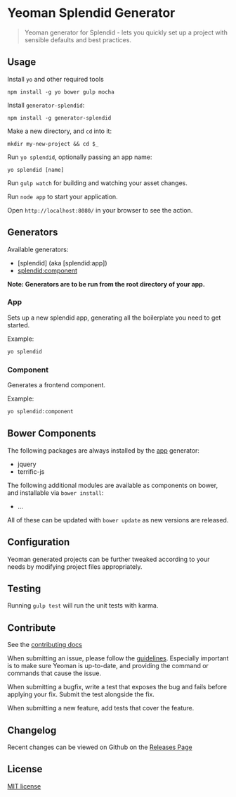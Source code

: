 # Yeoman Splendid Generator

> Yeoman generator for Splendid - lets you quickly set up a project with sensible defaults and best practices.

## Usage

Install `yo` and other required tools
```
npm install -g yo bower gulp mocha
```

Install `generator-splendid`:
```
npm install -g generator-splendid
```

Make a new directory, and `cd` into it:
```
mkdir my-new-project && cd $_
```

Run `yo splendid`, optionally passing an app name:
```
yo splendid [name]
```

Run `gulp watch` for building and watching your asset changes.

Run `node app` to start your application. 

Open `http://localhost:8080/` in your browser to see the action.

## Generators

Available generators:

* [splendid] (aka [splendid:app])
* [splendid:component](#name)

**Note: Generators are to be run from the root directory of your app.**

### App
Sets up a new splendid app, generating all the boilerplate you need to get started. 

Example:
```bash
yo splendid
```

### Component
Generates a frontend component.

Example:
```bash
yo splendid:component
```

## Bower Components

The following packages are always installed by the [app](#name) generator:

* jquery
* terrific-js


The following additional modules are available as components on bower, and installable via `bower install`:

* …

All of these can be updated with `bower update` as new versions are released.

## Configuration
Yeoman generated projects can be further tweaked according to your needs by modifying project files appropriately.

## Testing

Running `gulp test` will run the unit tests with karma.

## Contribute

See the [contributing docs](https://github.com/yeoman/yeoman/blob/master/contributing.md)

When submitting an issue, please follow the [guidelines](https://github.com/yeoman/yeoman/blob/master/contributing.md#issue-submission). Especially important is to make sure Yeoman is up-to-date, and providing the command or commands that cause the issue.

When submitting a bugfix, write a test that exposes the bug and fails before applying your fix. Submit the test alongside the fix.

When submitting a new feature, add tests that cover the feature.

## Changelog

Recent changes can be viewed on Github on the [Releases Page](https://github.com/namics/generator-splendid/releases)

## License

[MIT license](http://opensource.org/licenses/MIT)
